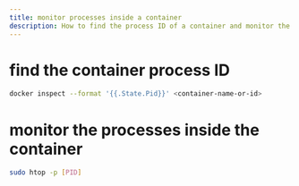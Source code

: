 ```yaml
---
title: monitor processes inside a container
description: How to find the process ID of a container and monitor the processes inside the container
---
```


# find the container process ID
```bash
docker inspect --format '{{.State.Pid}}' <container-name-or-id>
```

# monitor the processes inside the container
```bash
sudo htop -p [PID]
```
